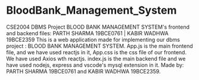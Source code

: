 # BloodBank_Management_System
CSE2004 DBMS Project BLOOD BANK MANAGEMENT SYSTEM's frontend and backend files: PARTH SHARMA 19BCE0761 |  KABIR WADHWA 19BCE2359
This is a web application made for implementing our dbms project : BLOOD BANK MANAGEMENT SYSTEM.
App.js is the main frontend file, and we have used reactjs in it, App.css is the css file of our frontend. We have used Axios wth reactjs. 
index.js is the main backend file and we have used nodejs, express and vscode's mysql extension in it.
Made by: PARTH SHARMA 19BCE0761 and KABIR WADHWA 19BCE2359.
